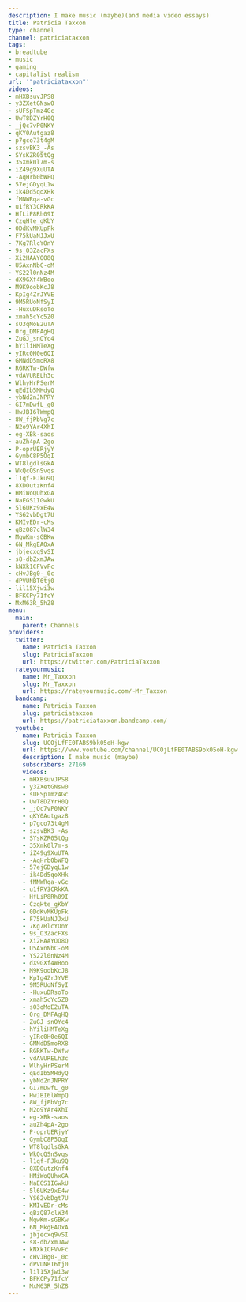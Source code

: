 ```yaml
---
description: I make music (maybe)(and media video essays)
title: Patricia Taxxon
type: channel
channel: patriciataxxon
tags:
- breadtube
- music
- gaming
- capitalist realism
url: '"patriciataxxon"'
videos:
- mHXBsuvJPS8
- y3ZXetGNsw0
- sUFSpTmz4Gc
- UwT8DZYrH0Q
- _jQc7vP0NKY
- qKY0Autgaz8
- p7gco73t4gM
- szsvBK3_-As
- SYsKZR05tQg
- 35Xmk0l7m-s
- iZ49g9XuUTA
- -AqHrb0bWFQ
- 57ejGDyqL1w
- ik4Dd5qoXHk
- fMNWRqa-vGc
- u1fRY3CRkKA
- HfLiP8Rh09I
- CzqHte_gKbY
- 0DdKvMKUpFk
- F75kUaNJJxU
- 7Kg7RlcYOnY
- 9s_O3ZacFXs
- Xi2HAAYOO8Q
- U5AxnNbC-oM
- YS22l0nNz4M
- dX9GXf4WBoo
- M9K9oobKcJ8
- KpIg4ZrJYVE
- 9M5RUoNfSyI
- -HuxuDRsoTo
- xmah5cYc5Z0
- sO3qMoE2uTA
- 0rg_DMFAgHQ
- ZuGJ_snOYc4
- hYiliHMTeXg
- yIRc0H0e6QI
- GMNdD5moRX8
- RGRKTw-DWfw
- vdAVURELh3c
- WlhyHrPSerM
- qEdIb5MHdyQ
- ybNd2nJNPRY
- GI7mDwfL_g0
- HwJBI6lWmpQ
- 8W_fjPbVg7c
- N2o9YAr4XhI
- eg-XBk-saos
- auZh4pA-2go
- P-oprUERjyY
- GymbC8P5OqI
- WT8lgdlsGkA
- WkQcQSnSvqs
- l1qf-FJku9Q
- 8XDOutzKnf4
- HMiWoQUhxGA
- NaEGS1IGwkU
- 5l6UKz9xE4w
- YS62vbDgt7U
- KMIvEDr-cMs
- qBzQ87clW34
- MqwKm-sGBKw
- 6N_MkgEAOxA
- jbjecxq9vSI
- s8-dbZxmJAw
- kNXk1CFVvFc
- cHvJBg0-_0c
- dPVUNBT6tj0
- lil15Xjwi3w
- BFKCPy71fcY
- MxM63R_5hZ8
menu:
  main:
    parent: Channels
providers:
  twitter:
    name: Patricia Taxxon
    slug: PatriciaTaxxon
    url: https://twitter.com/PatriciaTaxxon
  rateyourmusic:
    name: Mr_Taxxon
    slug: Mr_Taxxon
    url: https://rateyourmusic.com/~Mr_Taxxon
  bandcamp:
    name: Patricia Taxxon
    slug: patriciataxxon
    url: https://patriciataxxon.bandcamp.com/
  youtube:
    name: Patricia Taxxon
    slug: UCOjLfFE0TABS9bk05oH-kgw
    url: https://www.youtube.com/channel/UCOjLfFE0TABS9bk05oH-kgw
    description: I make music (maybe)
    subscribers: 27169
    videos:
    - mHXBsuvJPS8
    - y3ZXetGNsw0
    - sUFSpTmz4Gc
    - UwT8DZYrH0Q
    - _jQc7vP0NKY
    - qKY0Autgaz8
    - p7gco73t4gM
    - szsvBK3_-As
    - SYsKZR05tQg
    - 35Xmk0l7m-s
    - iZ49g9XuUTA
    - -AqHrb0bWFQ
    - 57ejGDyqL1w
    - ik4Dd5qoXHk
    - fMNWRqa-vGc
    - u1fRY3CRkKA
    - HfLiP8Rh09I
    - CzqHte_gKbY
    - 0DdKvMKUpFk
    - F75kUaNJJxU
    - 7Kg7RlcYOnY
    - 9s_O3ZacFXs
    - Xi2HAAYOO8Q
    - U5AxnNbC-oM
    - YS22l0nNz4M
    - dX9GXf4WBoo
    - M9K9oobKcJ8
    - KpIg4ZrJYVE
    - 9M5RUoNfSyI
    - -HuxuDRsoTo
    - xmah5cYc5Z0
    - sO3qMoE2uTA
    - 0rg_DMFAgHQ
    - ZuGJ_snOYc4
    - hYiliHMTeXg
    - yIRc0H0e6QI
    - GMNdD5moRX8
    - RGRKTw-DWfw
    - vdAVURELh3c
    - WlhyHrPSerM
    - qEdIb5MHdyQ
    - ybNd2nJNPRY
    - GI7mDwfL_g0
    - HwJBI6lWmpQ
    - 8W_fjPbVg7c
    - N2o9YAr4XhI
    - eg-XBk-saos
    - auZh4pA-2go
    - P-oprUERjyY
    - GymbC8P5OqI
    - WT8lgdlsGkA
    - WkQcQSnSvqs
    - l1qf-FJku9Q
    - 8XDOutzKnf4
    - HMiWoQUhxGA
    - NaEGS1IGwkU
    - 5l6UKz9xE4w
    - YS62vbDgt7U
    - KMIvEDr-cMs
    - qBzQ87clW34
    - MqwKm-sGBKw
    - 6N_MkgEAOxA
    - jbjecxq9vSI
    - s8-dbZxmJAw
    - kNXk1CFVvFc
    - cHvJBg0-_0c
    - dPVUNBT6tj0
    - lil15Xjwi3w
    - BFKCPy71fcY
    - MxM63R_5hZ8
---
```

